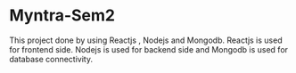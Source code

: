 # Myntra-Sem2
This project done by using Reactjs , Nodejs and Mongodb. Reactjs is used for frontend side. Nodejs is used for backend side and Mongodb is used for database connectivity. 
